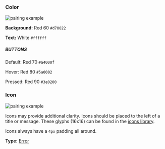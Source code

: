 ### Color

![pairing example](../images/message-bars/c-err.svg)

**Background:** Red 60 `#d70022`

**Text:** White `#ffffff`

##### BUTTONS

Default: Red 70 `#a4000f`

Hover: Red 80 `#5a0002`

Pressed: Red 90 `#3e0200`

### Icon

![pairing example](../images/message-bars/i-err.svg)

Icons may provide additional clarity. Icons should be placed to the left of a title or message. These glyphs (16x16) can be found in the [icons library](http://design.firefox.com/icons/viewer/#error).

Icons always have a `4px` padding all around.

**Type:** [Error](http://design.firefox.com/icons/viewer/#error)
